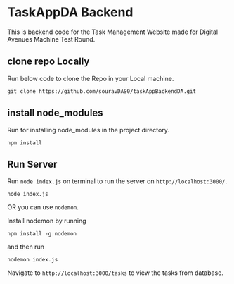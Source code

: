 # TaskAppDA Backend

This is backend code for the Task Management Website made for Digital Avenues Machine Test Round.

## clone repo Locally

Run below code to clone the Repo in your Local machine.

```
git clone https://github.com/souravDAS0/taskAppBackendDA.git
```

## install node_modules

Run for installing node_modules in the project directory.

```
npm install
```

## Run Server

Run `node index.js` on terminal to run the server on `http://localhost:3000/`.

```
node index.js
```

OR you can use `nodemon`.

Install nodemon by running

```
npm install -g nodemon
```

and then run

```
nodemon index.js
```

Navigate to `http://localhost:3000/tasks` to view the tasks from database.
